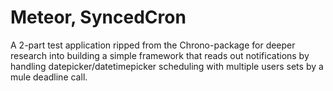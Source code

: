 
# Meteor, SyncedCron

A 2-part test application ripped from the Chrono-package for deeper research into building a simple framework that reads out notifications by handling datepicker/datetimepicker scheduling with multiple users sets by a mule deadline call. 


